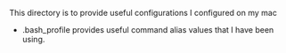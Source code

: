 This directory is to provide useful configurations I configured on my mac

* .bash_profile provides useful command alias values that I have been using.
